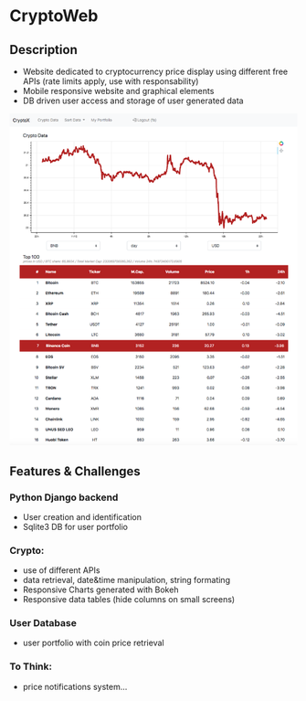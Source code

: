 # CryptoWeb

## Description
- Website dedicated to cryptocurrency price display using different free APIs (rate limits apply, use with responsability) 
- Mobile responsive website and graphical elements
- DB driven user access and storage of user generated data

![screenshot](cryptox.png)
## Features & Challenges
### Python Django backend
  - User creation and identification
  - Sqlite3 DB for user portfolio

### Crypto:
- use of different APIs
- data retrieval, date&time manipulation, string formating
- Responsive Charts generated with Bokeh
- Responsive data tables (hide columns on small screens)

### User Database
- user portfolio with coin price retrieval

### To Think:
- price notifications system...
